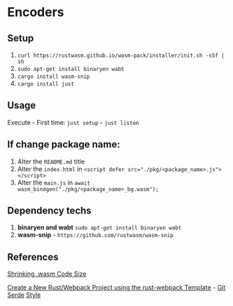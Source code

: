 # Encoders

## Setup

1. `curl https://rustwasm.github.io/wasm-pack/installer/init.sh -sSf | sh`
1. `sudo apt-get install binaryen wabt`
1. `cargo install wasm-snip`
1. `cargo install just`

## Usage

Execute 
    -  First time: `just setup`
    -  `just listen`

## If change package name:

1. Alter the `README.md` title
1. Alter the `index.html` in `<script defer src="./pkg/<package_name>.js"></script>`
1. Alter the `main.js` in `await wasm_bindgen("./pkg/<package_name>_bg.wasm");`

## Dependency techs

1. **binaryen and wabt** `sudo apt-get install binaryen wabt`
1. **wasm-snip** - `https://github.com/rustwasm/wasm-snip`

## References

[Shrinking .wasm Code Size](https://rustwasm.github.io/docs/book/reference/code-size.html#shrinking-wasm-code-size)

[Create a New Rust/Webpack Project using the rust-webpack Template](https://egghead.io/lessons/webpack-create-a-new-rust-webpack-project-using-the-rust-webpack-template) - [Git](https://github.com/nikgraf/webassembly-rust-course/blob/master/lesson-5/crate/Cargo.toml)
[Serde](https://rustwasm.github.io/docs/wasm-bindgen/reference/arbitrary-data-with-serde.html)
[Style](https://developer.mozilla.org/en-US/docs/Web/HTML/Element/input/radio)
